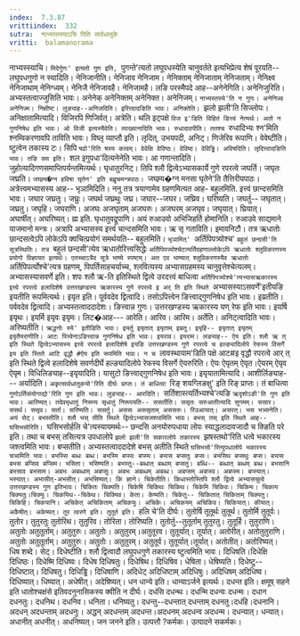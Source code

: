 ```yaml
---
index:  7.3.87
vrittiindex:  332
sutra:  नाभ्यस्तस्याऽचि पिति सार्वधातुके
vritti:  balamanorama 
---
```


नाभ्यस्स्याचि। `मिदेर्गुणः' इत्यतो गुण इति, `पुगन्ते'त्यतो लघूपधस्येति चानुवर्तते इत्यभिप्रेत्य शेषं पूरयति-- लघूपधगुणो न स्यादिति। नेनिजानीति। नेनिजाव नेनिजाम। नेनिक्ताम् नेनिजाताम् नेनिजताम्। नेनिक्ष्व नेनिजाथाम् नेनिग्ध्वम्। नेनिजै नेनिजावहै। नेनिजामहै। लङि परस्मैपदे आह--अनेनेगिति। अनेनिजुरिति। अभ्यस्तत्वाज्जुसिति भावः। अनेनेक् अनेनिक्तम् अनेनिक्त। अनेनिजम्। `नाभ्यस्तस्ये'ति न गुणः। अनेनिज्व अनेनिज्म। निक्षीष्ट। लुङ्याह--अनिजदिति। इरित्त्वादङिति भावः। अनिक्तेति। `झलो झली'ति सिज्लोपः। अनिक्षातामित्यादि। विजिरपि णिजिर्वत्। अत्रेति। थलि इट्पक्षे `विज इ'डिति विहितं ङित्त्वं नेत्यर्थः। अतो न गुणनिषेध इति भावः। ओ विजी इत्यस्यैवेति। व्याख्यानादिति भावः। रुधादावपीति। ततश्च `रुधादिभ्यः श्न'मिति श्नम्विकरणावपि ताविति भावः। विष्लृ व्याप्तौ इति। लृदित्, उभयपदी, अनिट्। णिजेरिव रूपाणि। वेवेष्टीति। ष्टुत्वेन तकास्य टः। सिपि `षढो'रिति षस्य कत्वम्। वेवेक्षि वेविष्ठः। वेविष्ठ। वेविड्ढि। अविषदिति। लृदित्त्वादङिति भावः। तङि क्स इति। `शल इगुपधा'दित्यनेनेति भावः। आ गणान्तादिति। जुहोत्यादिगणसमाप्तिपर्यन्तमित्यर्थः। घृधातुरनिट्। तिपि श्लौ द्वित्वेऽभ्यासकार्ये गुणे रपरत्वे जघर्ति। जघृतः जघ्रति। `जघम्र्य�ग्न हविषा घृतेन' इति बह्वृचमन्त्रपाठः। `जघम्र्य�ग्न मनसा घृतेने'ति तैत्तिरीयपाठः। अत्रेत्त्वमभ्यासस्य आह-- भृञामिदिति। ननु तत्र त्रयाणामेव ग्रहणमित्यत आह- बहुलमिति. इत्त्वं छान्दसमिति भावः। जघार जघ्रतुः। जघ्रुः। जघर्थ जघ्रथुः जघ्र। जघार--जघर। जघ्रिव। घरिष्यति। जघर्तु-- जघृतात्। जघ्रतु। जघृहि। जघराणि। अजघः अजघृताम् अजघरुः। अजघरम् अजघृव। जघृयात्। घ्रियात्। अघार्षीत्। अघरिष्यत्। ह्म इति. घृधातुवद्रूपाणि। अयं रुआउवो अभिजिहर्ति होमानिति। रुआउवे साद्यमाने याजमानो मन्त्रः। अत्रापि अभ्यासस्य इत्त्वं चान्दसमिति भावः। ऋ सृ गताविति। इमावनिटौ। तत्र ऋधातोः छान्दसत्वेऽपि लोकेऽपि क्वचित्प्रयोगं समर्थयति-- बहुलमिति। `भृञामित्' `अर्तिपिपत्र्योश्च' `बहुलं छन्दसी'ति सूत्रस्थितिः। तत्र `बहुलं छन्दसी'त्येव ऋधातोरित्त्वसिद्धेः `अर्तिपिपत्र्योश्चेटत्यर्तिग्रहणाल्लोकेऽपि ऋधातोः श्लुविकरणस्य प्रयोगो विज्ञायत इत्यर्थः। एतच्चाऽत्रैव सूत्रे भाष्ये स्पष्टम्। अत एव भाष्यात् श्लुविकरणस्यैव ऋधातोः `अर्तिपिपर्त्योश्चे'त्यत्र ग्रहणम्, पिपर्तिसाहचर्याच्च, श्लवित्यस्य अभ्यासग्रहमस्य चानुवृत्तेश्चेत्यलम्। अभ्यासस्यासवर्णे इति। शपः श्लौ ऋ-ति इतिस्थिते द्वित्वे उरदत्त्वं बाधित्वा `अर्तिपिपत्र्योश्चे'त्यभ्यासऋकारस्य इत्त्वे रपरत्वे हलादिशेषे उत्तरखण्डस्य ऋकारस्य गुणे रपरत्वे इ अर् ति इति स्थिते `अभ्यासस्याऽसवर्णे'इतीयङि इयतीति रूपमित्यर्थः। इयृत इति। पूर्ववदेव द्वित्वादि। तसोऽपित्त्वेन ङित्त्वाद्गुणनिषेध इति भावः। इय्रतीति। पर्ववदेव द्वित्वादि। अभ्यस्तत्वाददादेशः। ङित्त्वान्न गुणः। उत्तरखण्डस्य ऋकारस्य यण् रेफ इति भावः। इयर्षि इयृथः। इयर्मि इयृवः इयृमः। लिट�आह--- आरेति। आरिव। आरिम। अर्तेति। अनिट्त्वादिति भावः। अरिष्यतीति। `ऋद्धनोः स्ये' इतीडिति भावः। इयर्तु इयृतात् इयृताम् इय्रतु। इयृहि-- इयृतात् इयृतम् इयृतैयराणीति। आटः पित्त्वेनाऽङित्त्वान्न गुणनिषेध इति भावः। इयराव। इयराम। लङ्याह-- ऐय इति। श्लौ ऋ त् इति स्थिते द्वित्वेऽभ्यासस्य इत्त्वे रपरत्वे हलादिशेषे इयङि उत्तरखण्डस्य गुणे रपरत्वे च हल्ङ्यादिलोपे रेफस्य विसर्गे इय इति स्तिते आटि वृद्धौ #ऐय इति रूपमिति भावः। न च `लावस्थायाम'डिति पक्षे आट#इ वृद्धौ रपरत्वे आर् त् इति स्थिते द्वित्वे हलादिशेषे सवर्णदीर्घे हल्ङ्यादिलोपे रेफस्य विसर्गे ऐयरुरिति। ऐयः ऐयृतम् ऐयृत।ऐयरम् ऐयृव ऐयृम। विधिलिङ्याह--इयृयादिति। यासुटो ङित्त्वाद्गुणनिषेध इति भावः। इयृयातामित्यादि। आशीर्लिङ्याह--- अर्यादिति। `अकृत्सार्वधातुकयो'रिति दीर्घः प्राप्तः। तं बाधित्वा `रिङ् शयग्लिङक्षु' इति रिङ् प्राप्तः। तं बाधित्वा `गुणोऽर्तिसंयोगाद्यो'रिति गुण इति भावः। लुङ्याह-- आरदिति। `सर्तिशास्त्यर्तिभ्यश्चे'त्यङि `ऋदृशोऽङी'ति गुण इति भावः। आरिष्यत्। तदेवमृधातुं निरूप्य सृधातुं निरूपयति-- ससर्तीति। ससृतः सरुआतीत्यादि सुगमम्। ससार। ससर्थ। ससृव। सर्ता। सरिष्यति। ससर्तु। अससः अससृताम् अससरुः। रिउआयात्। असरत्। भस भत्र्सनेति। अयं सेट्। बभस्तीति। श्लौ भस् तीति स्थिते द्वित्वेऽभ्यासजश्त्वमिति भावः। बभस् तस् इति स्थिते आह--घसिभसोरिति। `घसिभसोर्हलि चे'त्यस्यायमर्थः-- छन्दसि अनयोरुपधाया लोपः स्याद्धलादावजादौ च क्ङिति परे इति। तथा च बभस् तसित्यत्र उपधालोपे `झलो झली'ति सकारलोपे तकारस्य `झषस्तथो'रिति धत्वे भकारस्य जश्त्वमिति भावः। बप्सतीति। अभ्यस्तत्वाददादेशे बभस् अतीति स्थिते `घसिभसो'रित्युपधालोपे भकारस्य चत्र्वमिति भावः। बभस्सि बब्धः बब्ध। बभस्मि बप्स्वः बप्स्मः। बभास बप्सतुः बप्सः। बभसिथ बप्सथुः बप्स। बभास बभस बप्सिव बप्सिम। भसिता। भसिष्यति। बभस्तु--बब्धात् बब्धाम् बप्सतु। बब्धि-- बब्धात् बब्धम् बब्ध। बभसानि बभसाव बभसाम। अबभः अबब्धाम् अबप्सुः। अबभः अबब्धम् अबब्ध। अबप्सम् अबप्स्व। अबप्स्म। बप्स्यात्। भस्यात्। अभासीत्-अभसीत्। अभसिष्यत्। कि ज्ञाने। चिकेतीति। किधास्तोस्तिपि श्लौ द्वित्वे अभ्यासचुत्वे उत्तरखण्डस्य गुण इतिभावः। चिकितः चिक्यति। चिकेषि चिकिथः चिकिथ। चिकेमि चिकिवः। चिकिमः। चिकाय चिक्यतुः।चिक्युः। चिकयिथ--चिकेथ। चिक्यिव। केता। केष्यति। चिकेतु-- चिकितात् चिकिताम् चिक्यतु। चिकिहि। चिकयानि। अचिकेत् अचिकिताम् अचिकयुः। अचिकेः। अचिकयम् अचिकिव। चिकियात्। कीयात्। अकैषीत्। अकेष्यत्। तुर त्वरणे इति। तुतूर्त इति। `हलि चे'ति दीर्घः। तुतोर्षि तूतूर्थः तुतूर्थ। तुतोर्मि तुतूर्वः। तुतोर। तुतुरतुः तुतोरिथ। तुतुरिव। तोरिता। तोरिष्यति। तुतोर्तु--तुतूर्ताम् तुतुरतु। तुतूर्हि। तुतुराणि। अतुतोः अतुतूर्ताम्। अतुतुरुः। अतुतोः। अतुतुरम्।अतुतूरव। तुतूर्यात्। तूर्यात्। अतोरीत्। अतोतुतुराणि। अतुतोः अतुतूर्ताम्। अतुतुरुः। अतुतोः। अतुतुरम्। अतुतूर्व। तुतूर्यात्।तूर्यात्। अतोतीत्। अतोरिष्यत्। धिष शब्दे। सेट्। दिधेष्टीति। श्लौ द्वित्वादौ लघुपधगुणे तकारस्य ष्टुत्वमिति भावः। दिधिषति।दिधेक्षि दिधिष्ठः। दिधेष्मि दिधिष्वः। दिधेष दिधिषतुः। दिधेषिथ। दिधिषिव। धेषिता। धेषिष्यति। दिधेष्टु--दिधिष्टात्। दिधिषतु। दिधिड्ढि। दिधिषाणि। अदिधेट् अदिधिष्टाम् अदिधिषुः। अदिधिषम् अदिधिष्व। दिधिष्यात्। धिष्यात्। अधेषीत्। अदेषिष्यत्। धन धान्ये इति। धान्याऽर्जने इत्यर्थः। दधन्त इति। क्षमूष् सहने इति धातोश्चक्षंसे इतिवदनुनासिकस्य क्वीति न दीर्घः। दधंसि दधन्थः। दधन्मि दधन्वः दधन्मः। दधान दधनतुः। दधनिथ। दधनिव। धनिता। धनिष्यतु। दधन्तु--दधन्तात् दधन्ताम् दधनतु।दधंहि।दधनानि। अदधन् अदधन्ताम् अदधनुः। अद्धन् अदधन्तम् अदधन्त।अदधनम् अदधन्व अदधन्म। दधन्यात्। धन्यात्। अधानीत् अधनीत्। अधनिष्यत्। जन जनने इति। उत्पत्तौ ?कर्मकः। उत्पादने सकर्मकः।

